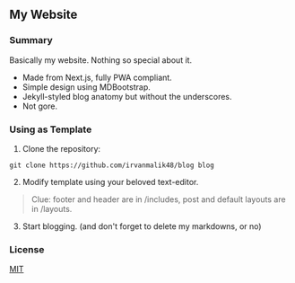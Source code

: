 ## My Website
### Summary
Basically my website. Nothing so special about it.
- Made from Next.js, fully PWA compliant.
- Simple design using MDBootstrap.
- Jekyll-styled blog anatomy but without the underscores.
- Not gore.
### Using as Template
1. Clone the repository:
```
git clone https://github.com/irvanmalik48/blog blog
```
2. Modify template using your beloved text-editor.
> Clue: footer and header are in /includes, post and default layouts are in /layouts.
3. Start blogging. (and don't forget to delete my markdowns, or no)
### License
[MIT](https://raw.githubusercontent.com/irvanmalik48/irvanmalik48.github.io/main/LICENSE)
